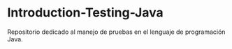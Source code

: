 # Introduction-Testing-Java
Repositorio dedicado al manejo de pruebas en el lenguaje de programación Java.

